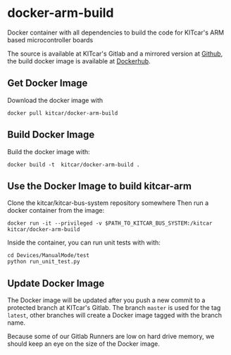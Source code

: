 # docker-arm-build
Docker container with all dependencies to build the code for KITcar's ARM based microcontroller boards

The source is available at KITcar's Gitlab and a mirrored version at
[Github](https://github.com/KITcar-Team/docker-arm-build), the build docker
image is available at
[Dockerhub](https://hub.docker.com/r/kitcar/docker-arm-build/).


## Get Docker Image

Download the docker image with

```
docker pull kitcar/docker-arm-build
```


## Build Docker Image

Build the docker image with:

```
docker build -t  kitcar/docker-arm-build .
```


## Use the Docker Image to build kitcar-arm

Clone the kitcar/kitcar-bus-system repository somewhere
Then run a docker container from the image:

```
docker run -it --privileged -v $PATH_TO_KITCAR_BUS_SYSTEM:/kitcar kitcar/docker-arm-build
```

Inside the container, you can run unit tests with with:

```
cd Devices/ManualMode/test
python run_unit_test.py
```


## Update Docker Image

The Docker image will be updated after you push a new commit to a protected
branch at KITcar's Gitlab. The branch `master` is used for the tag `latest`,
other branches will create a Docker image tagged with the branch name.

Because some of our Gitlab Runners are low on hard drive memory, we should keep
an eye on the size of the Docker image.
